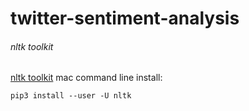 # twitter-sentiment-analysis


###### nltk toolkit
[nltk toolkit](https://duckduckgo.com)
mac command line install:
```
pip3 install --user -U nltk
```